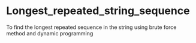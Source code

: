# Longest_repeated_string_sequence
To find the longest repeated sequence in the string using brute force method and dynamic programming
